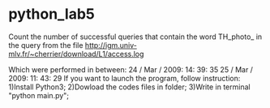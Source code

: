 # python_lab5
Count the number of successful queries that contain the word TH_photo_ in the query from
the file http://igm.univ-mlv.fr/~cherrier/download/L1/access.log

Which were performed in between:
24 / Mar / 2009: 14: 39: 35
25 / Mar / 2009: 11: 43: 29
If you want to launch the program, follow instruction: 1)Install Python3; 2)Dowload the codes files in folder; 3)Write in terminal "python main.py";